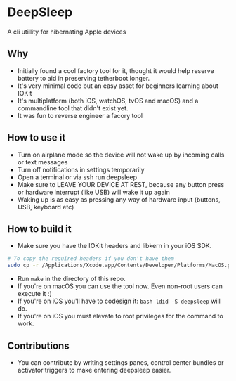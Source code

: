 # DeepSleep
A cli utillity for hibernating Apple devices

## Why
- Initially found a cool factory tool for it, thought it would help reserve battery to aid in preserving tetherboot longer.
- It's very minimal code but an easy asset for beginners learning about IOKit
- It's multiplatform (both iOS, watchOS, tvOS and macOS) and a commandline tool that didn't exist yet.
- It was fun to reverse engineer a facory tool

## How to use it
- Turn on airplane mode so the device will not wake up by incoming calls or text messages
- Turn off notifications in settings temporarily
- Open a terminal or via ssh run deepsleep
- Make sure to LEAVE YOUR DEVICE AT REST, because any button press or hardware interrupt (like USB) will wake it up again
- Waking up is as easy as pressing any way of hardware input (buttons, USB, keyboard etc)

## How to build it
- Make sure you have the IOKit headers and libkern in your iOS SDK.
```bash 
# To copy the required headers if you don't have them
sudo cp -r /Applications/Xcode.app/Contents/Developer/Platforms/MacOS.platform/Developer/SDKs/macOS.sdk/System/Library/Frameworks/IOKit.framework/Headers /Applications/Xcode.app/Contents/Developer/Platforms/iPhoneOS.platform/Developer/SDKs/iPhoneOS.sdk/System/Library/Frameworks/IOKit.framework/Headers && sudo cp -r /Applications/Xcode.app/Contents/Developer/Platforms/MacOS.platform/Developer/SDKs/macOS.sdk/usr/include/libkern /Applications/Xcode.app/Contents/Developer/Platforms/iPhoneOS.platform/Developer/SDKs/iPhoneOS.sdk/usr/include/libkern
```  
- Run `make` in the directory of this repo.
- If you're on macOS you can use the tool now. Even non-root users can execute it :)
- If you're on iOS you'll have to codesign it: ```bash ldid -S deepsleep``` will do.
- If you're on iOS you must elevate to root privileges for the command to work.

## Contributions
- You can contribute by writing settings panes, control center bundles or activator triggers to make entering deepsleep easier.
